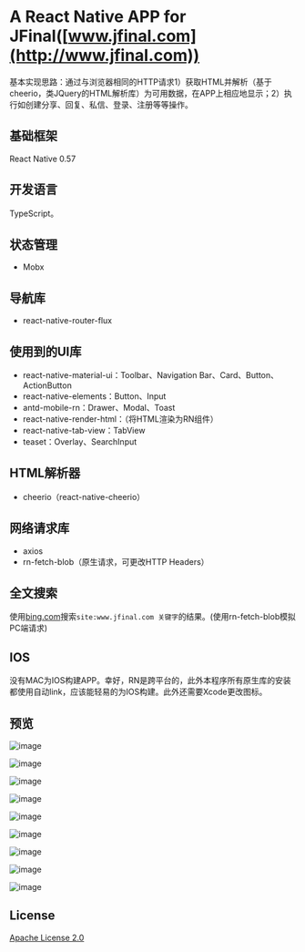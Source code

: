 # A React Native APP for JFinal([www.jfinal.com](http://www.jfinal.com))

基本实现思路：通过与浏览器相同的HTTP请求1）获取HTML并解析（基于cheerio，类JQuery的HTML解析库）为可用数据，在APP上相应地显示；2）执行如创建分享、回复、私信、登录、注册等等操作。

## 基础框架

React Native 0.57

## 开发语言

TypeScript。

## 状态管理

- Mobx

## 导航库

- react-native-router-flux

## 使用到的UI库

- react-native-material-ui：Toolbar、Navigation Bar、Card、Button、ActionButton
- react-native-elements：Button、Input
- antd-mobile-rn：Drawer、Modal、Toast
- react-native-render-html：（将HTML渲染为RN组件）
- react-native-tab-view：TabView
- teaset：Overlay、SearchInput

## HTML解析器

- cheerio（react-native-cheerio）

## 网络请求库

- axios
- rn-fetch-blob（原生请求，可更改HTTP Headers）

## 全文搜索

使用[bing.com](https://cn.bing.com)搜索`site:www.jfinal.com 关键字`的结果。(使用rn-fetch-blob模拟PC端请求)

## IOS

没有MAC为IOS构建APP。幸好，RN是跨平台的，此外本程序所有原生库的安装都使用自动link，应该能轻易的为IOS构建。此外还需要Xcode更改图标。

## 预览

![image](https://github.com/weifuchuan/JFinal/blob/master/_preview/home_project.png)

![image](https://github.com/weifuchuan/JFinal/blob/master/_preview/home_search.png)

![image](https://github.com/weifuchuan/JFinal/blob/master/_preview/home_me.png)

![image](https://github.com/weifuchuan/JFinal/blob/master/_preview/home_me_drawer.png)

![image](https://github.com/weifuchuan/JFinal/blob/master/_preview/project_page.png)

![image](https://github.com/weifuchuan/JFinal/blob/master/_preview/share_page.png)

![image](https://github.com/weifuchuan/JFinal/blob/master/_preview/user.png)

![image](https://github.com/weifuchuan/JFinal/blob/master/_preview/user_drawer.png)

![image](https://github.com/weifuchuan/JFinal/blob/master/_preview/message.png)

## License 

[Apache License 2.0](https://github.com/weifuchuan/JFinal/blob/master/LICENSE)